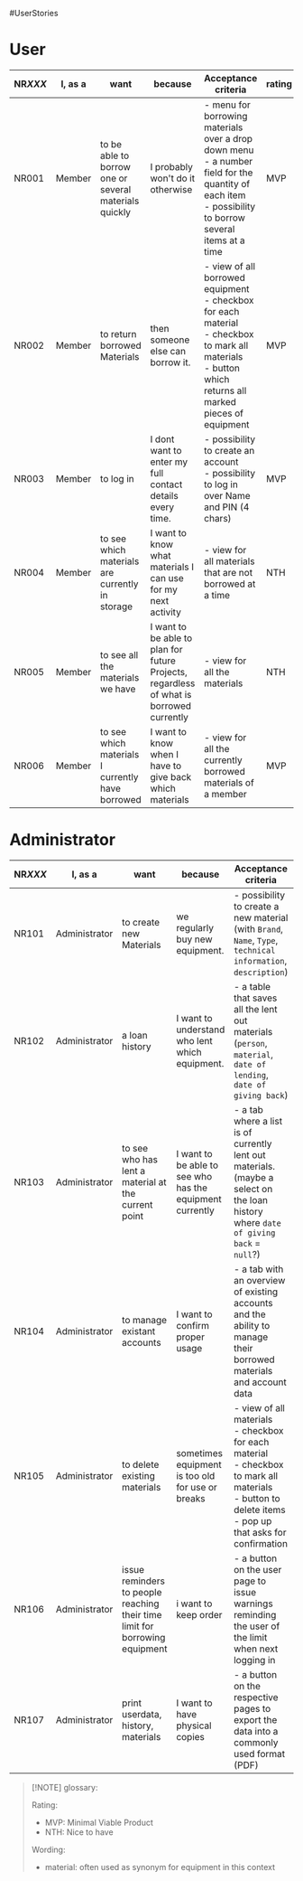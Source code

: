 #UserStories

# User

| NR*XXX* | I, as a | want                                                  | because                                                                                 | Acceptance criteria                                                                                                                                            | rating |
| ------- | ------- | ----------------------------------------------------- | --------------------------------------------------------------------------------------- | -------------------------------------------------------------------------------------------------------------------------------------------------------------- | ------ |
| NR001   | Member  | to be able to borrow one or several materials quickly | I probably won't do it otherwise                                                        | - menu for borrowing materials over a drop down menu<br>- a number field for the quantity of each item<br>- possibility to borrow several items at a time      | MVP    |
| NR002   | Member  | to return borrowed Materials                          | then someone else can borrow it.                                                        | - view of all borrowed equipment<br>- checkbox for each material <br>- checkbox to mark all materials<br>- button which returns all marked pieces of equipment | MVP    |
| NR003   | Member  | to log in                                             | I dont want to enter my full contact details every time.                                | - possibility to create an account<br>- possibility to log in over Name and PIN (4 chars)                                                                      | MVP    |
| NR004   | Member  | to see which materials are currently in storage       | I want to know what materials I can use for my next activity                            | - view for all materials that are not borrowed at a time                                                                                                       | NTH    |
| NR005   | Member  | to see all the materials we have                      | I want to be able to plan for future Projects, regardless of what is borrowed currently | - view for all the materials                                                                                                                                   | NTH    |
| NR006   | Member  | to see which materials I currently have borrowed      | I want to know when I have to give back which materials                                 | - view for all the currently borrowed materials of a member                                                                                                    | MVP    |


# Administrator

| NR*XXX* | I, as a       | want                                                                        | because                                                  | Acceptance criteria                                                                                                                                             | rating |
| ------- | ------------- | --------------------------------------------------------------------------- | -------------------------------------------------------- | --------------------------------------------------------------------------------------------------------------------------------------------------------------- | ------ |
| NR101   | Administrator | to create new Materials                                                     | we regularly buy new equipment.                          | - possibility to create a new material (with `Brand`, `Name`, `Type`, `technical information`, `description`)                                                   | MVP    |
| NR102   | Administrator | a loan history                                                              | I want to understand who lent which equipment.           | - a table that saves all the lent out materials (`person`, `material`, `date of lending`, `date of giving back`)                                                | MVP    |
| NR103   | Administrator | to see who has lent a material at the current point                         | I want to be able to see who has the equipment currently | - a tab where a list is of currently lent out materials. (maybe a select on the loan history where `date of giving back` = `null`?)                             | MVP    |
| NR104   | Administrator | to manage existant accounts                                                 | I want to confirm proper usage                           | - a tab with an overview of existing accounts and the ability to manage their borrowed materials and account data                                               | MVP    |
| NR105   | Administrator | to delete existing materials                                                | sometimes equipment is too old for use or breaks         | - view of all materials<br>- checkbox for each material <br>- checkbox to mark all materials<br>- button to delete items<br>- pop up that asks for confirmation | MVP    |
| NR106   | Administrator | issue reminders to people reaching their time limit for borrowing equipment | i want to keep order                                     | - a button on the user page to issue warnings reminding the user of the limit when next logging in                                                              | NTH    |
| NR107   | Administrator | print userdata, history, materials                                          | I want to have physical copies                           | - a button on the respective pages to export the data into a commonly used format (PDF)                                                                         | NTH    |



> [!NOTE] glossary:
> 
> Rating:
> - MVP: Minimal Viable Product
> - NTH: Nice to have
> 
>Wording:
> - material: often used as synonym for equipment in this context

